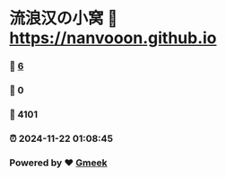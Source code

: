 # 流浪汉の小窝 :link: https://nanvooon.github.io 
### :page_facing_up: [6](https://nanvooon.github.io/tag.html) 
### :speech_balloon: 0 
### :hibiscus: 4101 
### :alarm_clock: 2024-11-22 01:08:45 
### Powered by :heart: [Gmeek](https://github.com/Meekdai/Gmeek)
